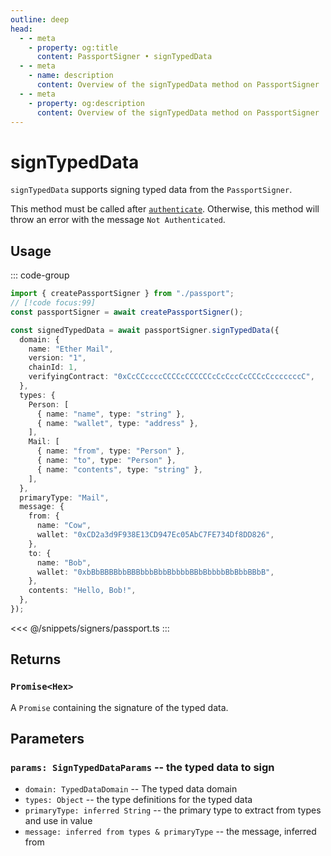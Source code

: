 ```yaml
---
outline: deep
head:
  - - meta
    - property: og:title
      content: PassportSigner • signTypedData
  - - meta
    - name: description
      content: Overview of the signTypedData method on PassportSigner
  - - meta
    - property: og:description
      content: Overview of the signTypedData method on PassportSigner
---
```


# signTypedData

`signTypedData` supports signing typed data from the `PassportSigner`.

This method must be called after [`authenticate`](/packages/aa-signers/passport/authenticate). Otherwise, this method will throw an error with the message `Not Authenticated`.

## Usage

::: code-group

```ts [example.ts]
import { createPassportSigner } from "./passport";
// [!code focus:99]
const passportSigner = await createPassportSigner();

const signedTypedData = await passportSigner.signTypedData({
  domain: {
    name: "Ether Mail",
    version: "1",
    chainId: 1,
    verifyingContract: "0xCcCCccccCCCCcCCCCCCcCcCccCcCCCcCcccccccC",
  },
  types: {
    Person: [
      { name: "name", type: "string" },
      { name: "wallet", type: "address" },
    ],
    Mail: [
      { name: "from", type: "Person" },
      { name: "to", type: "Person" },
      { name: "contents", type: "string" },
    ],
  },
  primaryType: "Mail",
  message: {
    from: {
      name: "Cow",
      wallet: "0xCD2a3d9F938E13CD947Ec05AbC7FE734Df8DD826",
    },
    to: {
      name: "Bob",
      wallet: "0xbBbBBBBbbBBBbbbBbbBbbbbBBbBbbbbBbBbbBBbB",
    },
    contents: "Hello, Bob!",
  },
});
```

<<< @/snippets/signers/passport.ts
:::

## Returns

### `Promise<Hex>`

A `Promise` containing the signature of the typed data.

## Parameters

### `params: SignTypedDataParams` -- the typed data to sign

- `domain: TypedDataDomain` -- The typed data domain
- `types: Object` -- the type definitions for the typed data
- `primaryType: inferred String` -- the primary type to extract from types and use in value
- `message: inferred from types & primaryType` -- the message, inferred from
